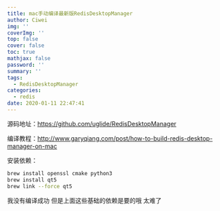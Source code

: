 ```yaml
---
title: mac手动编译最新版RedisDesktopManager
author: Ciwei
img: ''
coverImg: ''
top: false
cover: false
toc: true
mathjax: false
password: ''
summary: ''
tags:
  - RedisDesktopManager
categories:
  - redis
date: 2020-01-11 22:47:41
---
```


源码地址：https://github.com/uglide/RedisDesktopManager

<!--more-->

编译教程：http://www.garyqiang.com/post/how-to-build-redis-desktop-manager-on-mac

安装依赖：

```bash
brew install openssl cmake python3
brew install qt5
brew link --force qt5
```

我没有编译成功 但是上面这些基础的依赖是要的哦 太难了
